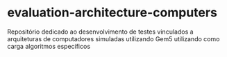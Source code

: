 # evaluation-architecture-computers

Repositório dedicado ao desenvolvimento de testes vinculados a arquiteturas de computadores simuladas utilizando Gem5 utilizando como carga algoritmos específicos
